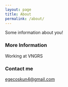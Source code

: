 ```yaml
---
layout: page
title: About
permalink: /about/
---
```


Some information about you!

### More Information

Working at VNGRS

### Contact me

[egecoskun4@gmail.com](mailto:email@domain.com)